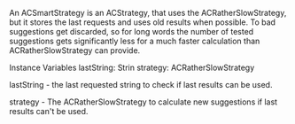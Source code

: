 An ACSmartStrategy is an ACStrategy, that uses the ACRatherSlowStrategy, but it stores the last requests and uses old results when possible.
To bad suggestions get discarded, so for long words the number of tested suggestions gets significantly less for a much faster calculation than ACRatherSlowStrategy can provide.

Instance Variables
	lastString:		Strin
	strategy:		ACRatherSlowStrategy 

lastString
	- the last requested string to check if last results can be used.

strategy
	- The ACRatherSlowStrategy to calculate new suggestions if last results can't be used.
